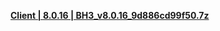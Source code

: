 **[ Client | 8.0.16 | BH3_v8.0.16_9d886cd99f50.7z ](https://autopatchbeta.bh3.com/ptpublic/Beta/20241206102449_WapXktaJKQND3iuI/BH3_v8.0.16_9d886cd99f50.7z)**
